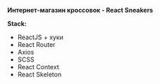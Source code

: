 **Интернет-магазин кроссовок - React Sneakers**

**Stack:**

- ReactJS + хуки
- React Router
- Axios
- SCSS
- React Context
- React Skeleton
